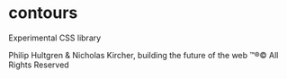 # contours
Experimental CSS library

Philip Hultgren & Nicholas Kircher, building the future of the web
™®© All Rights Reserved
